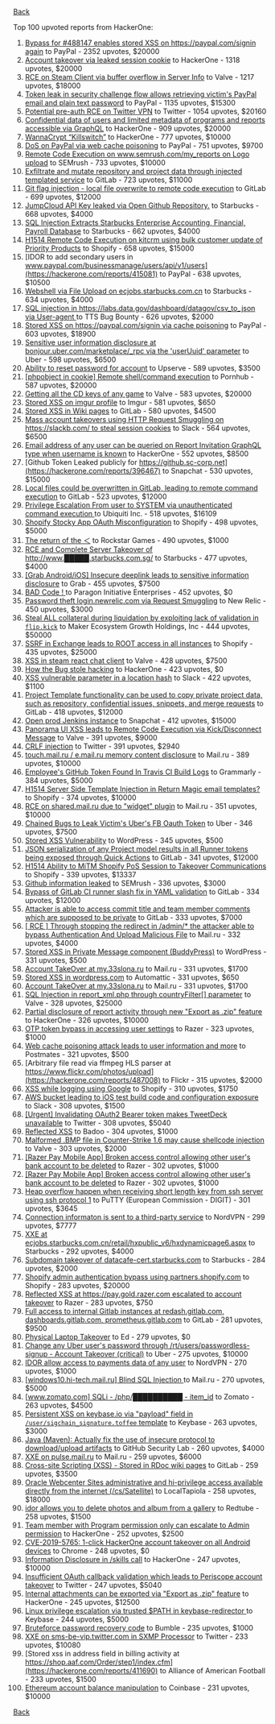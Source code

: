 [Back](../README.md)

Top 100 upvoted reports from HackerOne:

1. [Bypass for #488147 enables stored XSS on https://paypal.com/signin again](https://hackerone.com/reports/510152) to PayPal - 2352 upvotes, $20000
2. [Account takeover via leaked session cookie](https://hackerone.com/reports/745324) to HackerOne - 1318 upvotes, $20000
3. [RCE on Steam Client via buffer overflow in Server Info](https://hackerone.com/reports/470520) to Valve - 1217 upvotes, $18000
4. [Token leak in security challenge flow allows retrieving victim's PayPal email and plain text password](https://hackerone.com/reports/739737) to PayPal - 1135 upvotes, $15300
5. [Potential pre-auth RCE on Twitter VPN](https://hackerone.com/reports/591295) to Twitter - 1054 upvotes, $20160
6. [Confidential data of users and limited metadata of programs and reports accessible via GraphQL](https://hackerone.com/reports/489146) to HackerOne - 909 upvotes, $20000
7. [WannaCrypt “Killswitch”](https://hackerone.com/reports/228648) to HackerOne - 777 upvotes, $10000
8. [DoS on PayPal via web cache poisoning](https://hackerone.com/reports/622122) to PayPal - 751 upvotes, $9700
9. [Remote Code Execution on www.semrush.com/my_reports on Logo upload](https://hackerone.com/reports/403417) to SEMrush - 733 upvotes, $10000
10. [Exfiltrate and mutate repository and project data through injected templated service](https://hackerone.com/reports/446585) to GitLab - 723 upvotes, $11000
11. [Git flag injection - local file overwrite to remote code execution](https://hackerone.com/reports/658013) to GitLab - 699 upvotes, $12000
12. [JumpCloud API Key leaked via Open Github Repository.](https://hackerone.com/reports/716292) to Starbucks - 668 upvotes, $4000
13. [SQL Injection Extracts Starbucks Enterprise Accounting, Financial, Payroll Database](https://hackerone.com/reports/531051) to Starbucks - 662 upvotes, $4000
14. [H1514 Remote Code Execution on kitcrm using bulk customer update of Priority Products](https://hackerone.com/reports/422944) to Shopify - 658 upvotes, $15000
15. [IDOR to add secondary users in www.paypal.com/businessmanage/users/api/v1/users](https://hackerone.com/reports/415081) to PayPal - 638 upvotes, $10500
16. [Webshell via File Upload on ecjobs.starbucks.com.cn](https://hackerone.com/reports/506646) to Starbucks - 634 upvotes, $4000
17. [SQL injection in https://labs.data.gov/dashboard/datagov/csv_to_json via User-agent ](https://hackerone.com/reports/297478) to TTS Bug Bounty - 626 upvotes, $2000
18. [Stored XSS on https://paypal.com/signin via cache poisoning](https://hackerone.com/reports/488147) to PayPal - 603 upvotes, $18900
19. [Sensitive user information disclosure at bonjour.uber.com/marketplace/_rpc via the 'userUuid' parameter](https://hackerone.com/reports/542340) to Uber - 598 upvotes, $6500
20. [Ability to reset password for account](https://hackerone.com/reports/322985) to Upserve  - 589 upvotes, $3500
21. [[phpobject in cookie] Remote shell/command execution](https://hackerone.com/reports/141956) to Pornhub - 587 upvotes, $20000
22. [Getting all the CD keys of any game](https://hackerone.com/reports/391217) to Valve - 583 upvotes, $20000
23. [Stored XSS on imgur profile](https://hackerone.com/reports/484434) to Imgur - 581 upvotes, $650
24. [Stored XSS in Wiki pages](https://hackerone.com/reports/526325) to GitLab - 580 upvotes, $4500
25. [Mass account takeovers using HTTP Request Smuggling on https://slackb.com/ to steal session cookies](https://hackerone.com/reports/737140) to Slack - 564 upvotes, $6500
26. [Email address of any user can be queried on Report Invitation GraphQL type when username is known](https://hackerone.com/reports/792927) to HackerOne - 552 upvotes, $8500
27. [Github Token Leaked publicly for https://github.sc-corp.net](https://hackerone.com/reports/396467) to Snapchat - 530 upvotes, $15000
28. [Local files could be overwritten in GitLab, leading to remote command execution](https://hackerone.com/reports/587854) to GitLab - 523 upvotes, $12000
29. [Privilege Escalation From user to SYSTEM via unauthenticated command execution ](https://hackerone.com/reports/544928) to Ubiquiti Inc. - 518 upvotes, $16109
30. [Shopify Stocky App OAuth Misconfiguration](https://hackerone.com/reports/740989) to Shopify - 498 upvotes, $5000
31. [The return of the ＜](https://hackerone.com/reports/639684) to Rockstar Games - 490 upvotes, $1000
32. [RCE and Complete Server Takeover of http://www.█████.starbucks.com.sg/](https://hackerone.com/reports/502758) to Starbucks - 477 upvotes, $4000
33. [[Grab Android/iOS] Insecure deeplink leads to sensitive information disclosure](https://hackerone.com/reports/401793) to Grab - 455 upvotes, $7500
34. [BAD Code ! ](https://hackerone.com/reports/180074) to Paragon Initiative Enterprises - 452 upvotes, $0
35. [Password theft login.newrelic.com via Request Smuggling](https://hackerone.com/reports/498052) to New Relic - 450 upvotes, $3000
36. [Steal ALL collateral during liquidation by exploiting lack of validation in `flip.kick`](https://hackerone.com/reports/684092) to Maker Ecosystem Growth Holdings, Inc - 444 upvotes, $50000
37. [SSRF in Exchange leads to ROOT access in all instances](https://hackerone.com/reports/341876) to Shopify - 435 upvotes, $25000
38. [XSS in steam react chat client](https://hackerone.com/reports/409850) to Valve - 428 upvotes, $7500
39. [How the Bug stole hacking](https://hackerone.com/reports/762510) to HackerOne - 423 upvotes, $0
40. [XSS vulnerable parameter in a location hash](https://hackerone.com/reports/146336) to Slack - 422 upvotes, $1100
41. [Project Template functionality can be used to copy private project data, such as repository, confidential issues, snippets, and merge requests](https://hackerone.com/reports/689314) to GitLab - 418 upvotes, $12000
42. [Open prod Jenkins instance](https://hackerone.com/reports/231460) to Snapchat - 412 upvotes, $15000
43. [Panorama UI XSS leads to Remote Code Execution via Kick/Disconnect Message](https://hackerone.com/reports/631956) to Valve - 391 upvotes, $9000
44. [CRLF injection](https://hackerone.com/reports/446271) to Twitter - 391 upvotes, $2940
45. [touch.mail.ru / e.mail.ru memory content disclosure](https://hackerone.com/reports/513236) to Mail.ru - 389 upvotes, $10000
46. [Employee's GitHub Token Found In Travis CI Build Logs](https://hackerone.com/reports/496937) to Grammarly - 384 upvotes, $5000
47. [H1514 Server Side Template Injection in Return Magic email templates?](https://hackerone.com/reports/423541) to Shopify - 374 upvotes, $10000
48. [RCE on shared.mail.ru due to "widget" plugin](https://hackerone.com/reports/518637) to Mail.ru - 351 upvotes, $10000
49. [Chained Bugs to Leak Victim's Uber's FB Oauth Token](https://hackerone.com/reports/202781) to Uber - 346 upvotes, $7500
50. [Stored XSS Vulnerability](https://hackerone.com/reports/643908) to WordPress - 345 upvotes, $500
51. [JSON serialization of any Project model results in all Runner tokens being exposed through Quick Actions](https://hackerone.com/reports/509924) to GitLab - 341 upvotes, $12000
52. [H1514 Ability to MiTM Shopify PoS Session to Takeover Communications](https://hackerone.com/reports/423467) to Shopify - 339 upvotes, $13337
53. [Github information leaked](https://hackerone.com/reports/676212) to SEMrush - 336 upvotes, $3000
54. [Bypass of GitLab CI runner slash fix in YAML validation](https://hackerone.com/reports/409395) to GitLab - 334 upvotes, $12000
55. [Attacker is able to access commit title and team member comments which are supposed to be private](https://hackerone.com/reports/502593) to GitLab - 333 upvotes, $7000
56. [[ RCE ] Through stopping the redirect in /admin/* the attacker able to bypass Authentication And Upload Malicious File](https://hackerone.com/reports/683957) to Mail.ru - 332 upvotes, $4000
57. [Stored XSS in Private Message component (BuddyPress)](https://hackerone.com/reports/487081) to WordPress - 331 upvotes, $500
58. [Account TakeOver at my.33slona.ru](https://hackerone.com/reports/773519) to Mail.ru - 331 upvotes, $1700
59. [Stored XSS in wordpress.com](https://hackerone.com/reports/733248) to Automattic - 331 upvotes, $650
60. [Account TakeOver at my.33slona.ru](https://hackerone.com/reports/773519) to Mail.ru - 331 upvotes, $1700
61. [SQL Injection in report_xml.php through countryFilter[] parameter](https://hackerone.com/reports/383127) to Valve - 328 upvotes, $25000
62. [Partial disclosure of report activity through new "Export as .zip" feature](https://hackerone.com/reports/182358) to HackerOne - 326 upvotes, $10000
63. [OTP token bypass in accessing user settings](https://hackerone.com/reports/699082) to Razer - 323 upvotes, $1000
64. [Web cache poisoning attack leads to user information and more](https://hackerone.com/reports/492841) to Postmates - 321 upvotes, $500
65. [Arbitrary file read via ffmpeg HLS parser at https://www.flickr.com/photos/upload](https://hackerone.com/reports/487008) to Flickr - 315 upvotes, $2000
66. [XSS while logging using Google](https://hackerone.com/reports/691611) to Shopify - 310 upvotes, $1750
67. [AWS bucket leading to iOS test build code and configuration exposure](https://hackerone.com/reports/404822) to Slack - 308 upvotes, $1500
68. [[Urgent] Invalidating OAuth2 Bearer token makes TweetDeck unavailable](https://hackerone.com/reports/210779) to Twitter - 308 upvotes, $5040
69. [Reflected XSS](https://hackerone.com/reports/739601) to Badoo - 304 upvotes, $1000
70. [Malformed .BMP file in Counter-Strike 1.6 may cause shellcode injection](https://hackerone.com/reports/397545) to Valve - 303 upvotes, $2000
71. [[Razer Pay  Mobile App] Broken access control allowing other user's bank account to be deleted](https://hackerone.com/reports/757095) to Razer - 302 upvotes, $1000
72. [[Razer Pay  Mobile App] Broken access control allowing other user's bank account to be deleted](https://hackerone.com/reports/757095) to Razer - 302 upvotes, $1000
73. [Heap overflow happen when receiving short length key from ssh server using ssh protocol 1](https://hackerone.com/reports/630462) to PuTTY (European Commission - DIGIT) - 301 upvotes, $3645
74. [Connection informaton is sent to a third-party service](https://hackerone.com/reports/752402) to NordVPN - 299 upvotes, $7777
75. [XXE at ecjobs.starbucks.com.cn/retail/hxpublic_v6/hxdynamicpage6.aspx](https://hackerone.com/reports/500515) to Starbucks - 292 upvotes, $4000
76. [Subdomain takeover of datacafe-cert.starbucks.com](https://hackerone.com/reports/665398) to Starbucks - 284 upvotes, $2000
77. [Shopify admin authentication bypass using partners.shopify.com](https://hackerone.com/reports/270981) to Shopify - 283 upvotes, $20000
78. [Reflected XSS at https://pay.gold.razer.com escalated to account takeover](https://hackerone.com/reports/723060) to Razer - 283 upvotes, $750
79. [Full access to internal Gitlab instances at redash.gitlab.com, dashboards.gitlab.com, prometheus.gitlab.com](https://hackerone.com/reports/498964) to GitLab - 281 upvotes, $9500
80. [Physical Laptop Takeover](https://hackerone.com/reports/393615) to Ed - 279 upvotes, $0
81. [Change any Uber user's password through /rt/users/passwordless-signup - Account Takeover (critical)](https://hackerone.com/reports/143717) to Uber - 275 upvotes, $10000
82. [IDOR allow access to payments data of any user](https://hackerone.com/reports/751577) to NordVPN - 270 upvotes, $1000
83. [[windows10.hi-tech.mail.ru]  Blind SQL Injection ](https://hackerone.com/reports/786044) to Mail.ru - 270 upvotes, $5000
84. [[www.zomato.com] SQLi - /php/██████████ - item_id](https://hackerone.com/reports/403616) to Zomato - 263 upvotes, $4500
85. [Persistent XSS on keybase.io via "payload" field in `/user/sigchain_signature.toffee` template](https://hackerone.com/reports/245296) to Keybase - 263 upvotes, $3000
86. [Java (Maven): Actually fix the use of insecure protocol to download/upload artifacts](https://hackerone.com/reports/807440) to GitHub Security Lab - 260 upvotes, $4000
87. [XXE on pulse.mail.ru](https://hackerone.com/reports/505947) to Mail.ru - 259 upvotes, $6000
88. [Cross-site Scripting (XSS) - Stored in RDoc wiki pages](https://hackerone.com/reports/662287) to GitLab - 259 upvotes, $3500
89. [Oracle Webcenter Sites administrative and hi-privilege access available directly from the internet (/cs/Satellite)](https://hackerone.com/reports/170532) to LocalTapiola - 258 upvotes, $18000
90. [idor allows you to delete photos and album from a gallery](https://hackerone.com/reports/380410) to Redtube - 258 upvotes, $1500
91. [Team member with Program permission only can escalate to Admin permission](https://hackerone.com/reports/605720) to HackerOne - 252 upvotes, $2500
92. [CVE-2019-5765: 1-click HackerOne account takeover on all Android devices](https://hackerone.com/reports/563870) to Chrome - 248 upvotes, $0
93. [Information Disclosure in /skills call](https://hackerone.com/reports/188719) to HackerOne - 247 upvotes, $10000
94. [Insufficient OAuth callback validation which leads to Periscope account takeover](https://hackerone.com/reports/110293) to Twitter - 247 upvotes, $5040
95. [Internal attachments can be exported via "Export as .zip" feature](https://hackerone.com/reports/186230) to HackerOne - 245 upvotes, $12500
96. [Linux privilege escalation via trusted $PATH in keybase-redirector ](https://hackerone.com/reports/426944) to Keybase - 244 upvotes, $5000
97. [Bruteforce password recovery code](https://hackerone.com/reports/743545) to Bumble - 235 upvotes, $1000
98. [XXE on sms-be-vip.twitter.com in SXMP Processor](https://hackerone.com/reports/248668) to Twitter - 233 upvotes, $10080
99. [Stored xss in address field in billing activity at https://shop.aaf.com/Order/step1/index.cfm](https://hackerone.com/reports/411690) to Alliance of American Football  - 233 upvotes, $1500
100. [Ethereum account balance manipulation](https://hackerone.com/reports/300748) to Coinbase - 231 upvotes, $10000


[Back](../README.md)